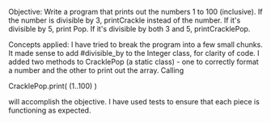 Objective: Write a program that prints out the numbers 1 to 100 (inclusive). If the number is divisible by 3, printCrackle instead of the number. If it's divisible by 5, print Pop. If it's divisible by both 3 and 5, printCracklePop.

Concepts applied: I have tried to break the program into a few small chunks. It made sense to add #divisible_by to the Integer class, for clarity of code. I added two methods to CracklePop (a static class) - one to correctly format a number and the other to print out the array. Calling 

CracklePop.print( (1..100) )

will accomplish the objective. I have used tests to ensure that each piece is functioning as expected. 